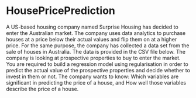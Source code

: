 # HousePricePrediction
A US-based housing company named Surprise Housing has decided to enter the Australian market. The company uses data analytics to purchase houses at a price below their actual values and flip them on at a higher price. For the same purpose, the company has collected a data set from the sale of houses in Australia. The data is provided in the CSV file below.     The company is looking at prospective properties to buy to enter the market. You are required to build a regression model using regularisation in order to predict the actual value of the prospective properties and decide whether to invest in them or not.     The company wants to know:  Which variables are significant in predicting the price of a house, and  How well those variables describe the price of a house.
